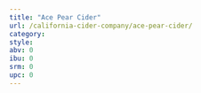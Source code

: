 ```yaml
---
title: "Ace Pear Cider"
url: /california-cider-company/ace-pear-cider/
category: 
style: 
abv: 0
ibu: 0
srm: 0
upc: 0
---
```


